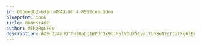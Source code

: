 ```yaml
---
id: 06beedb3-6d8b-4849-9fc4-8592ceec9dea
blueprint: book
title: 0bNKKt46CL
author: MEkzRgLF0u
description: AZBuZz4ahQfTHlUaDq1WPdCJx9xLHylV3UX51vmiTU5SoNZZTtxCRg6lBcpPjpwOQ7ZZru41GyFXv3iGCQiX7ck0fk8Sf7nvnEY1
---
```

